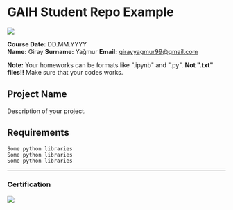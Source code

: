 # GAIH Student Repo Example
![](img/logo.png)

**Course Date:** DD.MM.YYYY  
**Name:** Giray 
**Surname:** Yağmur
**Email:** girayyagmur99@gmail.com  

**Note:** Your homeworks can be formats like ".ipynb" and ".py". **Not ".txt" files!!** Make sure that your codes works.  

## Project Name
Description of your project.

## Requirements
```
Some python libraries
Some python libraries
Some python libraries
```
---

### Certification
![](img/certificate_ex.png)

